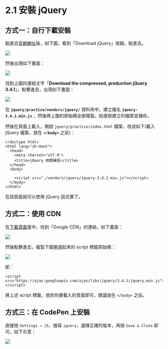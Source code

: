 # 2.1 安裝 jQuery

## 方式一：自行下載安裝

點進去[官網網址](https://jquery.com/)後，如下圖，看到「Download jQuery」按鈕，點進去。

![](<../.gitbook/assets/jquery\_download (1).png>)

然後出現如下畫面：

![](../.gitbook/assets/jquery\_download\_link.png)

找到上圖的連結文字「**Download the compressed, production jQuery 3.4.1**」，點擊進去，出現如下畫面：

![](../.gitbook/assets/jquery\_sourcecode.png)



在 **`jquery/practice/vendors/jquery/`** 資料夾中，建立檔名 **`jquery-3.4.1.min.js`** ，然後將上圖的原始碼全部複製，貼進剛建立的檔案並儲存。

然後在頁面上載入，開啟 `jquery/practice/index.html` 檔案，改成如下(載入 jQuery 檔案，放在 **`</body>`** 之前)：

```markup
<!doctype html>
<html lang="zh-Hant">
  <head>
    <meta charset="utf-8">
    <title>jQuery 相關練習</title>
  </head>
  <body>
    
    <script src="./vendors/jquery/jquery-3.4.1.min.js"></script>
  </body>
</html>
```

在該頁面就可以使用 jQuery 函式庫了。



## 方式二：使用 CDN

在[下載頁面](https://jquery.com/download/)當中，找到「Google CDN」的連結，如下畫面：

![](../.gitbook/assets/jquery\_google\_cdn.png)

然後點擊進去，複製下圖圈選起來的 script 標籤原始碼：

![](../.gitbook/assets/jquery\_google\_cdn\_3.png)

即：

```markup
<script src="https://ajax.googleapis.com/ajax/libs/jquery/3.4.1/jquery.min.js"></script>
```

將上述 script 標籤，放到你要載入的頁面即可，建議放在 `</body>` 之前。



## 方式三：在 CodePen 上安裝

直接按 `Settings → JS`，搜尋 `jquery`，選擇正確的版本，再按 `Save & Close` 即可。如下示意：

![](../.gitbook/assets/jquery\_cdn\_save.png)





